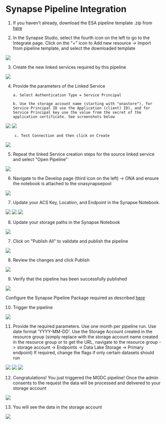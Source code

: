 # Synapse Pipeline Integration

1.  If you haven't already, download the ESA pipeline template .zip from [here](https://github.com/v-travhanes/dataconnect-solutions/tree/main/solutions/esa/SynapsePipelineTemplate)

2.  In the Synapse Studio, select the fourth icon on the left to go to the Integrate page. Click on the "+" icon to Add new resource -> Import from pipeline template, and select the downloaded template

![](Images/3.1.png)

3.  Create the new linked services required by this pipeline

![](Images/IntegratePipeline1.png)

4.  Provide the parameters of the Linked Service 

        a. Select Authentication Type = Service Principal 

        b. Use the storage account name (starting with "onastore"), for Service Principal ID use the Application (client) ID), and for Service Principal key use the value from the secret of the application certificate. See screenshots below

![](Images/1.4.a.png)
![](Images/1.11.a.png)
        
        c. Test Connection and then click on Create

![](Images/IntegratePipeline2.png)

5.  Repeat the linked Service creation steps for the source linked service and select "Open Pipeline"

![](Images/IntegratePipeline3.png)

6.  Navigate to the Develop page (third icon on the left) -> ONA and ensure the notebook is attached to the onasynapsepool

![](Images/3.5.a.png)

7.  Update your ACS Key, Location, and Endpoint in the Synapse Notebook.

![](Images/UpdateACSKeys.png)
![](Images/GoToLanguageResource.png)
![](Images/LanguageResourceKeysAndEndpoint.png)

8.  Update your storage paths in the Synapse Notebook

![](Images/UpdatesPaths.png)

7.  Click on "Publish All" to validate and publish the pipeline

![](Images/PublishAll.png)

8. Review the changes and click Publish

![](Images/PublishAll2.png)

9. Verify that the pipeline has been successfully published

![](Images/3.8.png)

Configure the Synapse Pipeline Package required as described [here](https://github.com/microsoftgraph/dataconnect-solutions/tree/main/solutions/ona/PreRequisites#Synapse-Pipeline-Packages)

10. Trigger the pipeline

![](Images/TriggerNow.png)

11. Provide the required parameters. Use one month per pipeline run. Use date format 'YYYY-MM-DD'.
Use the Storage Account created in the resource group (simply replace with the storage account name created in the resource group or to get the URL, navigate to the resource group -> storage account -> Endpoints -> Data Lake Storage -> Primary endpoint)
If required, change the flags if only certain datasets should run

![](Images/3.10.png)
![](Images/YourStorageName.png)
![](Images/StorageAccountEndpoint.png)

12. Congratulations! You just triggered the MGDC pipeline! Once the admin consents to the request the data will be processed and delivered to your storage account

![](Images/3.12.png)

13. You will see the data in the storage account

![](Images/3.13.png)
